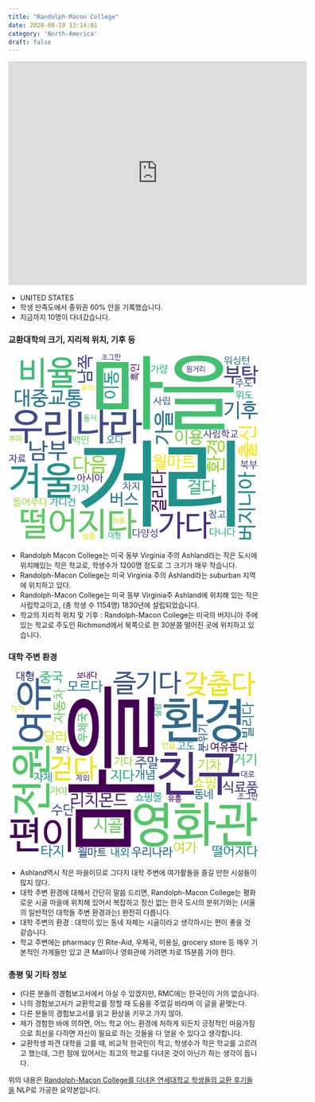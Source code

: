 ```yaml
---
title: "Randolph-Macon College"
date: 2020-08-19 13:14:01
category: 'North-America'
draft: false
---
```


<iframe
width="600"
height="450"
frameborder="0" style="border:0"
src="https://www.google.com/maps/embed/v1/place?key=AIzaSyC9e1AME-pVmWC4hBpFdu5S4dKzyepa3HQ&q=Randolph-Macon+College&center=37.7603794,-77.4783518&zoom=14" allowfullscreen>
</iframe>

* UNITED STATES
* 학생 만족도에서 중위권 60% 안을 기록했습니다.
* 지금까지 10명이 다녀갔습니다. 

### 교환대학의 크기, 지리적 위치, 기후 등

![gen_info-WordCloud](../univ_wordclouds_okt/gen_info/US000149_gen_info_okt.png)

* Randolph Macon College는 미국 동부 Virginia 주의 Ashland라는 작은 도시에 위치해있는 작은 학교로, 학생수가 1200명 정도로 그 크기가 매우 작습니다.
* Randolph-Macon College는 미국 Virginia 주의 Ashland라는 suburban 지역에 위치하고 있다.
* Randolph-Macon College는 미국 동부 Virginia주 Ashland에 위치해 있는 작은 사립학교이고, (총 학생 수 1154명) 1830년에 설립되었습니다.
* 학교의 지리적 위치 및 기후 : Randolph-Macon College는 미국의 버지니아 주에 있는 학교로 주도인 Richmond에서 북쪽으로 한 30분쯤 떨어진 곳에 위치하고 있습니다.


### 대학 주변 환경

![env_info-WordCloud](../univ_wordclouds_okt/env_info/US000149_env_info_okt.png)

* Ashland역시 작은 마을이므로 그다지 대학 주변에 여가활돌을 즐길 만한 시설들이 많지 않다.
* 대학 주변 환경에 대해서 간단히 말씀 드리면, Randolph-Macon College는 평화로운 시골 마을에 위치해 있어서 복잡하고 정신 없는 한국 도시의 분위기와는 (서울의 일반적인 대학들 주변 환경과는) 완전히 다릅니다.
* 대학 주변의 환경 : 대학이 있는 동네 자체는 시골이라고 생각하시는 편이 좋을 것 같습니다.
* 학교 주변에는 pharmacy 인 Rite-Aid, 우체국, 미용실, grocery store 등 매우 기본적인 가게들만 있고 큰 Mall이나 영화관에 가려면 차로 15분쯤 가야 한다.


### 총평 및 기타 정보 
* (다른 분들의 경험보고서에서 아실 수 있겠지만, RMC에는 한국인이 거의 없습니다.
* 나의 경험보고서가 교환학교를 정할 때 도움을 주었길 바라며 이 글을 끝맺는다.
* 다른 분들의 경험보고서를 읽고 환상을 키우고 가지 않아.
* 제가 경험한 바에 의하면, 어느 학교 어느 환경에 처하게 되든지 긍정적인 마음가짐으로 최선을 다하면 자신이 필요로 하는 것들을 다 얻을 수 있다고 생각합니다.
* 교환학생 파견 대학을 고를 때, 비교적 한국인이 적고, 학생수가 작은 학교를 고르려고 했는데, 그런 점에 있어서는 최고의 학교를 다녀온 것이 아닌가 하는 생각이 듭니다.


위의 내용은 [Randolph-Macon College를 다녀온 연세대학교 학생들의 교환 후기들을](http://oia.yonsei.ac.kr/partner/expReport.asp?ucode=US000149&bgbn=A) NLP로 가공한 요약본입니다. 
